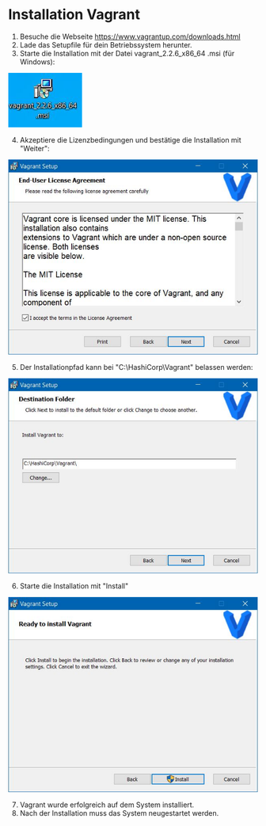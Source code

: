 # Installation Vagrant
1) Besuche die Webseite https://www.vagrantup.com/downloads.html
2) Lade das Setupfile für dein Betriebssystem herunter.
3) Starte die Installation mit der Datei vagrant_2.2.6_x86_64 .msi (für Windows):

![alt text](https://github.com/harbinde/VA-ITSE17b-Vagrant-Docker/blob/master/Vagrant/Einleitung/IMG/msi_install.JPG)

4) Akzeptiere die Lizenzbedingungen und bestätige die Installation mit "Weiter":

![alt text](https://github.com/harbinde/VA-ITSE17b-Vagrant-Docker/blob/master/Vagrant/Einleitung/IMG/eula.JPG)

5) Der Installationpfad kann bei "C:\HashiCorp\Vagrant\" belassen werden:

![alt text](https://github.com/harbinde/VA-ITSE17b-Vagrant-Docker/blob/master/Vagrant/Einleitung/IMG/vagrant_location.JPG)

6) Starte die Installation mit "Install"

![alt text](https://github.com/harbinde/VA-ITSE17b-Vagrant-Docker/blob/master/Vagrant/Einleitung/IMG/Install_vagrant.JPG)

7) Vagrant wurde erfolgreich auf dem System installiert.
8) Nach der Installation muss das System neugestartet werden.

